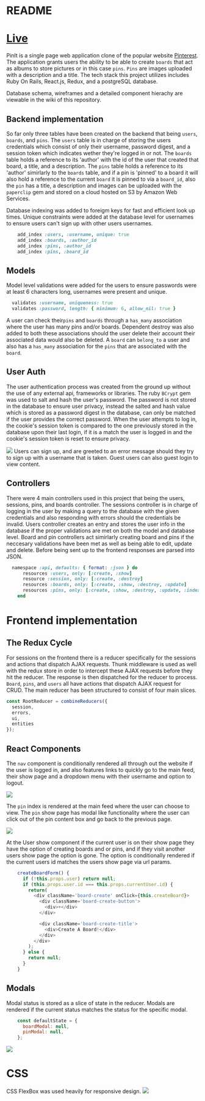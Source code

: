 # README

# [Live](http://aa-pinit.herokuapp.com/)

PinIt is a single page web application clone of the popular website [Pinterest](www.pinterest.com). The application grants users the ability to be able to create `boards` that act as albums to store pictures or in this case `pins`. `Pins` are images uploaded with a description and a title. The tech stack this project utilizes includes Ruby On Rails, React.js, Redux, and a postgreSQL database.

Database schema, wireframes and a detailed component hierachy are viewable in the wiki of this repository.

## Backend implementation

So far only three tables have been created on the backend that being `users`, `boards`, and `pins`. The `users` table is in charge of storing the users credentials which consist of only their username, password digest, and a session token which indicates wether they're logged in or not. The `boards` table holds a reference to its 'author' with the id of the user that created that board, a title, and a description. The `pins` table holds a reference to its 'author' simirlarly to the `boards` table, and if a pin is 'pinned' to a board it will also hold a reference to the current `board` it is pinned to via a `board_id`, also the `pin` has a title, a description and images can be uploaded with the `paperclip` gem and stored on a cloud hosted on S3 by Amazon Web Services.

Database indexing was added to foreigm keys for fast and efficient look up times. Unique constraints were added at the database level for usernames to ensure users can't sign up with other users usernames.

```ruby
    add_index :users, :username, unique: true
    add_index :boards, :author_id
    add_index :pins, :author_id
    add_index :pins, :board_id  
```
## Models

Model level validations were added for the users to ensure passwords were at least 6 characters long, usernames were present and unique.
```ruby
  validates :username, uniqueness: true
  validates :password, length: { minimum: 6, allow_nil: true }
```
A user can check their`pins` and `boards` through a `has_many` association where the user has many pins and/or boards. Dependent destroy was also added to both these associations should the user delete their account their associated data would also be deleted. A `board` can `belong_to` a user and also has a `has_many` association for the `pins` that are associated with the `board`.

## User Auth
The user authentication process was created from the ground up without the use of any external api, frameworks or libraries. The ruby `BCrypt` gem was used to salt and hash the user's password. The password is not stored in the database to ensure user privacy, instead the salted and hash value which is stored as a password digest in the database, can only be matched if the user provides the correct password. When the user attempts to log in, the cookie's session token is compared to the one previously stored in the database upon their last login, if it is a match the user is logged in and the cookie's session token is reset to ensure privacy.

![](https://media.giphy.com/media/26ndGwmQvq6yEnbjO/giphy.gif)
Users can sign up, and are greeted to an error message should they try to sign up with a username that is taken. Guest users can also guest login to view content.

## Controllers

There were 4 main controllers used in this project that being the users, sessions, pins, and boards controller. The sessions controller is in charge of logging in the user by making a query to the database with the given credentials and also responding with errors should the credentials be invalid. Users controller creates an entry and stores the user info in the database if the proper validations are met on both the model and database level. Board and pin controllers act simirlarly creating board and pins if the neccesary validations have been met as well as being able to edit, update and delete. Before being sent up to the frontend responses are parsed into JSON.

```ruby
  namespace :api, defaults: { format: :json } do
      resources :users, only: [:create, :show]
      resource :session, only: [:create, :destroy]
      resources :boards, only: [:create, :show, :destroy, :update]
      resources :pins, only: [:create, :show, :destroy, :update, :index]
    end
```

# Frontend implementation

## The Redux Cycle

For sessions on the frontend there is a reducer specifically for the sessions and actions that dispatch AJAX requests. Thunk middleware is used as well with the redux store in order to intercept these AJAX requests before they hit the reducer. The response is then dispatched for the reducer to process. `Board`, `pins`, and `users` all have actions that dispatch AJAX request for CRUD. The main reducer has been structured to consist of four main slices.

```javascript
const RootReducer = combineReducers({
  session,
  errors,
  ui,
  entities
});
```

## React Components

The `nav` component is conditionally rendered all through out the website if the user is logged in, and also features links to quickly go to the main feed, their show page and a dropdown menu with their username and option to logout.

![](https://media.giphy.com/media/3ohs4gXKGM9unyjKHS/giphy.gif)

The `pin` index is rendered at the main feed where the user can choose to view. The `pin` show page has modal like functionality where the user can click out of the pin content box and go back to the previous page.

![](https://media.giphy.com/media/xUOwFU8ys9xr5Df21y/giphy.gif)

At the User show component if the current user is on their show page they have the option of creating boards and or pins, and if they visit another users show page the option is gone. The option is conditionally rendered if the current users id matches the users show page via url params.

```javascript
    createBoardForm() {
      if (!this.props.user) return null;
      if (this.props.user.id === this.props.currentUser.id) {
        return(
          <div className='board-create' onClick={this.createBoard}>
            <div className='board-create-button'>
              <div>+</div>
            </div>

            <div className='board-create-title'>
              <div>Create A Board!</div>
            </div>
          </div>
        );
      } else {
        return null;
      }
    }
```

## Modals

Modal status is stored as a slice of state in the reducer. Modals are rendered if the current status matches the status for the specific modal.
```javascript
    const defaultState = {
      boardModal: null,
      pinModal: null,
    };
```

![](https://media.giphy.com/media/xUOwGcKVUliEldtwC4/giphy.gif)

# CSS

CSS FlexBox was used heavily for responsive design.
![](https://media.giphy.com/media/3o7WIzZXc9POkRU43C/giphy.gif)

